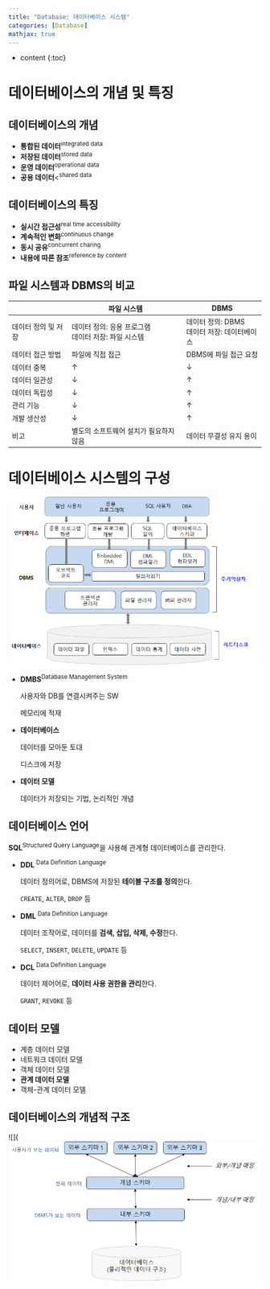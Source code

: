 ```yaml
---
title: "Database: 데이터베이스 시스템"
categories: [Database]
mathjax: true
---
```


* content
{:toc}
# 데이터베이스의 개념 및 특징

## 데이터베이스의 개념

-   **통합된 데이터**<sup>integrated data</sup>
-   **저장된 데이터**<sup>stored data</sup>
-   **운영 데이터**<sup>operational data</sup>
-   **공용 데이터**<<sup>shared data</sup>

## 데이터베이스의 특징

-   **실시간 접근성**<sup>real time accessibility</sup>
-   **계속적인 변화**<sup>continuous change</sup>
-   **동시 공유**<sup>concurrent charing</sup>
-   **내용에 따른 참조**<sup>reference by content</sup>

## 파일 시스템과 DBMS의 비교

|                     | 파일 시스템                                            | DBMS                                            |
| ------------------- | ------------------------------------------------------ | ----------------------------------------------- |
| 데이터 정의 및 저장 | 데이터 정의: 응용 프로그램<br>데이터 저장: 파일 시스템 | 데이터 정의: DBMS<br/>데이터 저장: 데이터베이스 |
| 데이터 접근 방법    | 파일에 직접 접근                                       | DBMS에 파일 접근 요청                           |
| 데이터 중복         | ↑                                                      | ↓                                               |
| 데이터 일관성       | ↓                                                      | ↑                                               |
| 데이터 독립성       | ↓                                                      | ↑                                               |
| 관리 기능           | ↓                                                      | ↑                                               |
| 개발 생산성         | ↓                                                      | ↑                                               |
| 비고                | 별도의 소프트웨어 설치가 필요하지 않음                 | 데이터 무결성 유지 용이                         |

# 데이터베이스 시스템의 구성

![](https://github.com/B31l/B31l/blob/main/_posts/Database/20221017_01.png?raw=true)

-   **DMBS**<sup>Database Management System</sup>

    사용자와 DB를 연결시켜주는 SW

    메모리에 적재

-   **데이터베이스**

    데이터를 모아둔 토대

    디스크에 저장

-   **데이터 모델**

    데이터가 저장되는 기법, 논리적인 개념



## 데이터베이스 언어

**SQL**<sup>Structured Query Language</sup>을 사용해 관계형 데이터베이스를 관리한다.

-   **DDL**<sup> Data Definition Language</sup>

    데이터 정의어로, DBMS에 저장된 **테이블 구조를 정의**한다.

    `CREATE`, `ALTER`, `DROP` 등

-   **DML**<sup> Data Definition Language</sup>

    데이터 조작어로, 데이터를 **검색, 삽입, 삭제, 수정**한다.

    `SELECT`, `INSERT`, `DELETE`, `UPDATE` 등

-   **DCL**<sup> Data Definition Language</sup>

    데이터 제어어로, **데이터 사용 권한을 관리**한다.

    `GRANT`, `REVOKE` 등

## 데이터 모델

-   계층 데이터 모델
-   네트워크 데이터 모델
-   객체 데이터 모델
-   **관계 데이터 모델**
-   객체-관계 데이터 모델

## 데이터베이스의 개념적 구조

![](![](https://github.com/B31l/B31l/blob/main/_posts/Database/20221017_02.png?raw=true)
